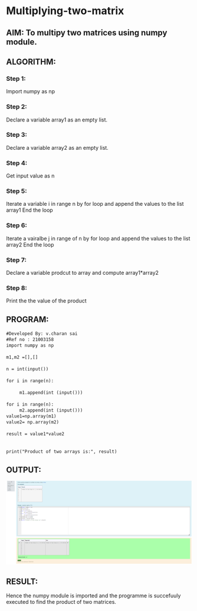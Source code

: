 # Multiplying-two-matrix

## AIM: To multipy two matrices using numpy module.
## ALGORITHM:
### Step 1:
Import numpy as np

 ### Step 2:
Declare a variable array1 as an empty list.

### Step 3:
Declare a variable array2 as an empty list.

### Step 4:
Get input value as n

### Step 5:
Iterate a variable i in range n by for loop and append the values to the list array1 End the loop

### Step 6:
Iterate a vairalbe j in range of n by for loop and append the values to the list array2 End the loop

### Step 7:
Declare a variable prodcut to array and compute array1*array2

### Step 8:
Print the the value of the product

## PROGRAM:
~~~
#Developed By: v.charan sai
#Ref no : 21003158
import numpy as np

m1,m2 =[],[]

n = int(input())

for i in range(n):

     m1.append(int (input()))

for i in range(n):
     m2.append(int (input()))
value1=np.array(m1)
value2= np.array(m2)

result = value1*value2


print("Product of two arrays is:", result)
~~~ 

## OUTPUT:
![output](https://github.com/charansai0/Multiplying-two-matrix/blob/main/Screenshot%20(236).png?raw=true)

## RESULT: 
Hence the numpy module is imported and the programme is succefuuly executed to find the product of two matrices.

